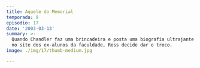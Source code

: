 ```yaml
---
title: Aquele do Memorial
temporada: 9
episodio: 17
date: '2003-03-13'
summary: >-
  Quando Chandler faz uma brincadeira e posta uma biografia ultrajante de Ross
  no site dos ex-alunos da faculdade, Ross decide dar o troco.
image: ./img/17/thumb-medium.jpg

---
```

